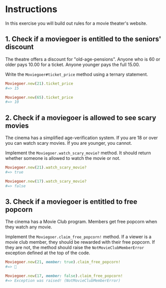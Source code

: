 # Instructions

In this exercise you will build out rules for a movie theater's website.

## 1. Check if a moviegoer is entitled to the seniors' discount

The theatre offers a discount for "old-age-pensions".
Anyone who is 60 or older pays 10.00 for a ticket.
Anyone younger pays the full 15.00.

Write the `Moviegoer#ticket_price` method using a ternary statement.

```ruby
Moviegoer.new(21).ticket_price
#=> 15

Moviegoer.new(65).ticket_price
#=> 10
```

## 2. Check if a moviegoer is allowed to see scary movies

The cinema has a simplified age-verification system.
If you are 18 or over you can watch scary movies.
If you are younger, you cannot.

Implement the `Moviegoer.watch_scary_movie?` method.
It should return whether someone is allowed to watch the movie or not.

```ruby
Moviegoer.new(21).watch_scary_movie?
#=> true

Moviegoer.new(17).watch_scary_movie?
#=> false
```

## 3. Check if a moviegoer is entitled to free popcorn

The cinema has a Movie Club program.
Members get free popcorn when they watch any movie.

Implement the `Moviegoer.claim_free_popcorn!` method.
If a viewer is a movie club member, they should be rewarded with their free popcorn.
If they are not, the method should raise the `NotMovieClubMemberError` exception defined at the top of the code.


```ruby
Moviegoer.new(21, member: true).claim_free_popcorn!
#=> 🍿

Moviegoer.new(17, member: false).claim_free_popcorn!
#=> Exception was raised! (NotMovieClubMemberError)
```
